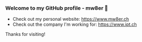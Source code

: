 ### Welcome to my GitHub profile - mw8er 👋

- Check out my personal website: https://www.mw8er.ch
- Check out the company I'm working for: https://www.ipt.ch

Thanks for visiting!